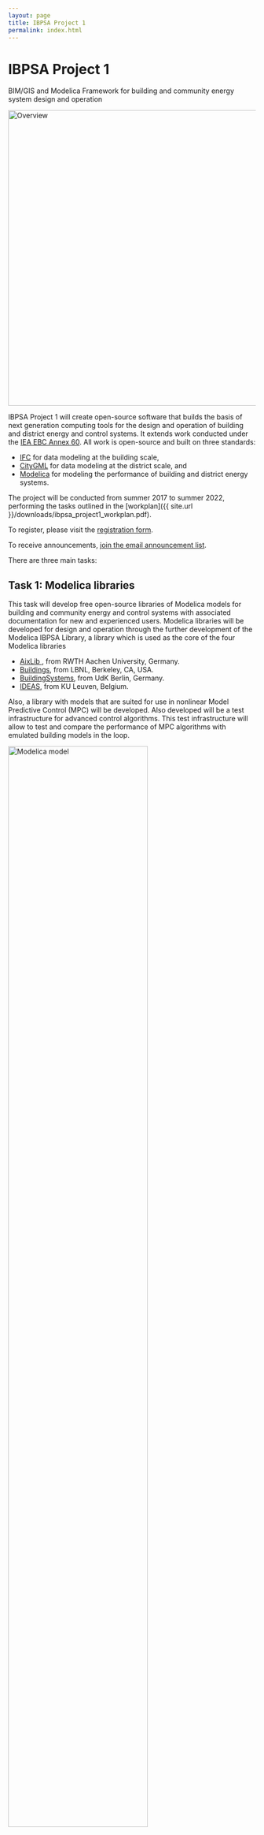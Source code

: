```yaml
---
layout: page
title: IBPSA Project 1
permalink: index.html
---
```


<div class="starter-template">
  <h1>IBPSA Project 1</h1>
  <p class="lead">
    BIM/GIS and Modelica Framework for building and community energy system
    design and operation
  </p>
  <img src="{{ site.url }}/assets/img/overview.jpg" alt="Overview" width="600px">
</div>

IBPSA Project 1 will create open-source software
that builds the basis of next generation computing tools
for the design and
operation of building and district energy and control systems.
It extends work conducted under the
[IEA EBC Annex 60](http://www.iea-annex60.org).
All work is open-source and built on three standards:

 - [IFC](http://www.buildingsmart-tech.org/) for data modeling at the building scale,
 - [CityGML](http://www.citygml.org/) for data modeling at the district scale, and
 - [Modelica](http://www.modelica.org) for modeling the performance of building and district energy systems.

The project will be conducted from summer 2017 to summer 2022,
performing the tasks outlined in the
[workplan]({{ site.url }}/downloads/ibpsa_project1_workplan.pdf).

To register, please visit the [registration form](https://docs.google.com/a/lbl.gov/forms/d/1tyu3Qb3ydPseACxBgtL_UTKIdQS75eKr4zX89v7T0EM/viewform).

To receive announcements, [join the email announcement list](https://groups.google.com/forum/#!forum/ibpsa-project-1-announcements/join).

There are three main tasks:

<div class="row">
      <div class="col-md-6">
      <h2>Task 1: Modelica libraries</h2>
<p>
This task will develop free open-source
libraries of Modelica models for building and community energy and control
systems with associated documentation for new and experienced users.
Modelica libraries will be developed for design and operation through
the further development of the Modelica IBPSA Library, a library which is
used as the core of the four Modelica libraries
</p>
<ul>
<li>
 <a href="https://github.com/RWTH-EBC/AixLib">AixLib </a>,
 from RWTH Aachen University, Germany.
</li>
<li>
 <a href="http://simulationresearch.lbl.gov/modelica">Buildings</a>,
 from LBNL, Berkeley, CA, USA.
</li>
<li>
 <a href="http://www.modelica-buildingsystems.de">BuildingSystems</a>,
 from UdK Berlin, Germany.
 </li>
 <li>
 <a href="https://github.com/open-ideas/IDEAS">IDEAS</a>,
 from KU Leuven, Belgium.
 </li>
 </ul>
<p>
Also, a library with models that are suited for use in
nonlinear Model Predictive Control (MPC) will be developed.
Also developed will be a test infrastructure for advanced control algorithms.
This test infrastructure will allow to test and compare the performance of MPC algorithms
with emulated building models in the loop.
</p>
</div>
<div class="col-md-6">
    <img src="{{ site.url }}/assets/img/spaCooModelica.png" alt="Modelica model"
    width="75%">
</div>
</div>
<!-- ------------------------------------ -->


<div class="row">
          <div class="col-md-6">
          <h2>Task 2: Building and City Quarter Models</h2>
<p>
This task will develop free open-source
GIS/BIM data model to Modelica translators for individual building and
community energy systems. As in the Annex 60, emphasis was placed on
the district and building model to Modelica transformation process.
Task 2 is dedicated to continuing BIM-oriented developments but focuses on the GIS
transformation process for community energy systems. This will be
accomplished through the use of existing standards for exchanging
energy calculation data, and through extending standards such as
CityGML as appropriate. This capability will facilitate the
construction of whole building and district Modelica models, it will integrate
energy performance simulation, especially with respect to Modelica,
with the developments of BIM/GIS-based tools that are ongoing outside
of this project, and provide a path for a next-generation modeling
that also specifies control sequences.
</p>
</div>
<div class="col-md-6" >
  <img src="{{ site.url }}/assets/img/gis_model.png" alt="Network temperatures"
width="75%">
</div>
</div>
<!-- ------------------------------------ -->



<div class="row">
          <div class="col-md-6">
          <h2>Overview of CityGML energy ADE prokects and research</h2>
<p>
The map below shows ongoing projects and research regarding the topic "CityGML Energy ADE". To add your CityGML energy ADE project or research to this map, use this <a href="https://docs.google.com/spreadsheets/d/1fjc1Ulaj_bzBwiTj9FVlNvJlIQbfkq0K8IcAfm45o5U/edit?usp=sharing">link </a> and add it to the spreadsheet.  
</p>
</div>
<div class="col-md-6" >
  <iframe src="https://www.google.com/maps/d/embed?mid=1s27TcyHKVtcJ7oxxpgg5IQVkSEfSAetN" width="640" height="480"></iframe>
</div>
</div>
<!-- ------------------------------------ -->

<div class="row">
<div class="col-md-6">
<h2>Task 3: Application and Dissemination</h2>
<p>
The objective of this task is
to demonstrate through applications capabilities that are enabled through
Modelica, and to identify and test through applications research needs
and research results.
The approach is to share best approaches and document them for dissemination
to the community.

This task will also include the development of a validation test for
district energy models that started in IEA EBC Annex 60.

The outcomes are a collection of case studies that demonstrates
capabilities enabled by use of Modelica for building and district
energy system design and operation, and a validation test procedure for
district energy system models.
</p>
</div>
<div class="col-md-6">
<img src="{{ site.url }}/assets/img/TwoRoomsWithStorage_T.png" alt="Room temperatures"
width="75%">
</div>
</div>
<p>
The software develop in this project will be available under the following
<a href="license.html">open-source license</a>.
</p>
